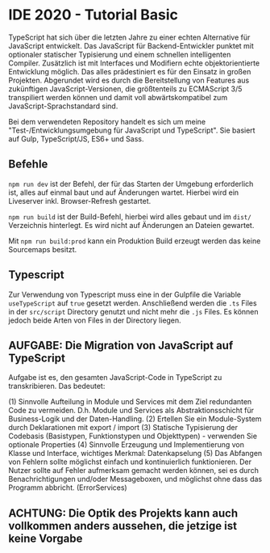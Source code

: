 # IDE 2020 - Tutorial Basic

TypeScript hat sich über die letzten Jahre zu einer echten Alternative für JavaScript entwickelt. Das JavaScript für Backend-Entwickler punktet mit optionaler statischer Typisierung und einem schnellen intelligenten Compiler. Zusätzlich ist mit Interfaces und Modifiern echte objekt­orientierte Entwicklung möglich. Das alles prädestiniert es für den Einsatz in großen Projekten. Abgerundet wird es durch die Bereitstellung von Features aus zukünftigen JavaScript-Versionen, die größtenteils zu ECMAScript 3/5 transpiliert werden können und damit voll abwärtskompatibel zum JavaScript-Sprachstandard sind.

Bei dem verwendeten Repository handelt es sich um meine "Test-/Entwicklungsumgebung für JavaScript und TypeScript". Sie basiert auf Gulp, TypeScript/JS, ES6+ und Sass.

## Befehle

`npm run dev` ist der Befehl, der für das Starten der Umgebung erforderlich ist, alles auf einmal baut und auf Änderungen wartet. Hierbei wird ein Liveserver inkl. Browser-Refresh gestartet.

`npm run build` ist der Build-Befehl, hierbei wird alles gebaut und im `dist/` Verzeichnis hinterlegt. Es wird nicht auf Änderungen an Dateien gewartet.

Mit `npm run build:prod` kann ein Produktion Build erzeugt werden das keine Sourcemaps besitzt.

## Typescript

Zur Verwendung von Typescript muss eine in der Gulpfile die Variable `useTypeScript` auf `true` gesetzt werden. Anschließend werden die `.ts` Files in der `src/script` Directory genutzt und nicht mehr die `.js` Files. Es können jedoch beide Arten von Files in der Directory liegen.

## AUFGABE: Die Migration von JavaScript auf TypeScript
Aufgabe ist es, den gesamten JavaScript-Code in TypeScript zu transkribieren. Das bedeutet:

(1) Sinnvolle Aufteilung in Module und Services mit dem Ziel redundanten Code zu vermeiden. D.h. Module und Services als Abstraktionsschicht für Business-Logik und der Daten-Handling.
(2) Ertellen Sie ein Module-System durch Deklarationen mit export / import
(3) Statische Typisierung der Codebasis (Basistypen, Funktionstypen und Objekttypen) - verwenden Sie optionale Properties
(4) Sinnvolle Erzeugung und Implementierung von Klasse und Interface, wichtiges Merkmal: Datenkapselung
(5) Das Abfangen von Fehlern sollte möglichst einfach und kontinuierlich funktionieren. Der Nutzer sollte auf Fehler aufmerksam gemacht werden können, sei es durch Benachrichtigungen und/oder Messageboxen, und möglichst ohne dass das Programm abbricht. (ErrorServices)

## ACHTUNG: Die Optik des Projekts kann auch vollkommen anders aussehen, die jetzige ist keine Vorgabe